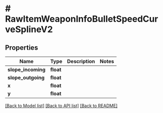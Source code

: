 # # RawItemWeaponInfoBulletSpeedCurveSplineV2

## Properties

Name | Type | Description | Notes
------------ | ------------- | ------------- | -------------
**slope_incoming** | **float** |  |
**slope_outgoing** | **float** |  |
**x** | **float** |  |
**y** | **float** |  |

[[Back to Model list]](../../README.md#models) [[Back to API list]](../../README.md#endpoints) [[Back to README]](../../README.md)
